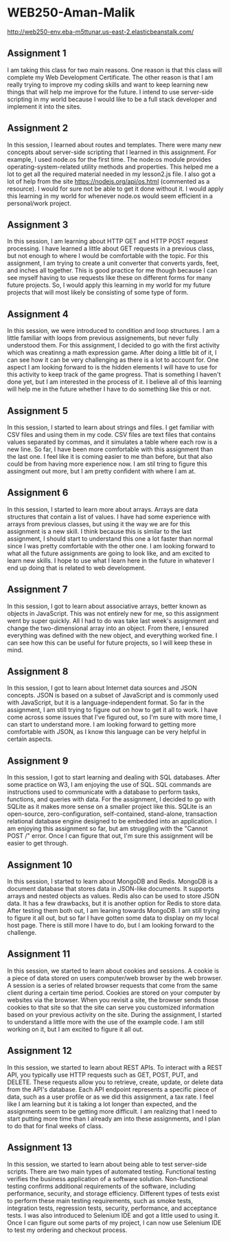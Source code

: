 # WEB250-Aman-Malik

http://web250-env.eba-m5ttunar.us-east-2.elasticbeanstalk.com/

## Assignment 1

I am taking this class for two main reasons. One reason is that this class will complete my Web Development Certificate. The other reason is that I am really trying to improve my coding skills and want to keep learning new things that will help me improve for the future. I intend to use server-side scripting in my world because I would like to be a full stack developer and implement it into the sites. 

## Assignment 2

In this session, I learned about routes and templates. There were many new concepts about server-side scripting that I learned in this assignment. For example, I used node.os for the first time. The node:os module provides operating-system-related utility methods and properties. This helped me a lot to get all the required material needed in my lesson2.js file. I also got a lot of help from the site https://nodejs.org/api/os.html (commented as a resource). I would for sure not be able to get it done without it. I would apply this learning in my world for whenever node.os would seem efficient in a personal/work project. 

## Assignment 3

In this session, I am learning about HTTP GET and HTTP POST request processing. I have learned a little about GET requests in a previous class, but not enough to where I would be comfortable with the topic. For this assignment, I am trying to create a unit converter that converts yards, feet, and inches all together. This is good practice for me though because I can see myself having to use requests like these on different forms for many future projects. So, I would apply this learning in my world for my future projects that will most likely be consisting of some type of form. 

## Assignment 4

In this session, we were introduced to condition and loop structures. I am a little familiar with loops from previous assignements, but never fully understood them. For this assignment, I decided to go with the first activity which was creatinng a math expression game. After doing a little bit of it, I can see how it can be very challenging as there is a lot to account for. One aspect I am looking forward to is the hidden elements I will have to use for this activity to keep track of the game progress. That is something I haven't done yet, but I am interested in the process of it. I believe all of this learning will help me in the future whether I have to do something like this or not. 

## Assignment 5

In this session, I started to learn about strings and files. I get familiar with CSV files and using them in my code. CSV files are text files that contains values separated by commas, and it simulates a table where each row is a new line. So far, I have been more comfortable with this assignment than the last one. I feel like it is coming easier to me than before, but that also could be from having more experience now. I am stil tring to figure this assingment out more, but I am pretty confident with where I am at. 

## Assignment 6

In this session, I started to learn more about arrays. Arrays are data structures that contain a list of values. I have had some experience with arrays from previous classes, but using it the way we are for this assignment is a new skill. I think because this is similar to the last assignment, I should start to understand this one a lot faster than normal since I was pretty comfortable with the other one. I am looking forward to what all the future assignments are going to look like, and am excited to learn new skills. I hope to use what I learn here in the future in whatever I end up doing that is related to web development.

## Assignment 7

In this session, I got to learn about associative arrays, better known as objects in JavaScript. This was not entirely new for me, so this assignment went by super quickly. All I had to do was take last week's assignment and change the two-dimensional array into an object. From there, I ensured everything was defined with the new object, and everything worked fine. I can see how this can be useful for future projects, so I will keep these in mind.

## Assignment 8

In this session, I got to learn about Internet data sources and JSON concepts. JSON is based on a subset of JavaScript and is commonly used with JavaScript, but it is a language-independent format. So far in the assignment, I am still trying to figure out on how to get it all to work. I have come across some issues that I've figured out, so I'm sure with more time, I can start to understand more. I am looking forward to getting more comfortable with JSON, as I know this language can be very helpful in certain aspects. 

## Assignment 9

In this session, I got to start learning and dealing with SQL databases. After some practice on W3, I am enjoying the use of SQL. SQL commands are instructions used to communicate with a database to perform tasks, functions, and queries with data. For the assignment, I decided to go with SQLite as it makes more sense on a smaller project like this. SQLite is an open-source, zero-configuration, self-contained, stand-alone, transaction relational database engine designed to be embedded into an application. I am enjoying this assignment so far, but am struggling with the "Cannot POST /" error. Once I can figure that out, I'm sure this assignment will be easier to get through. 

## Assignment 10

In this session, I started to learn about MongoDB and Redis. MongoDB is a document database that stores data in JSON-like documents. It supports arrays and nested objects as values. Redis also can be used to store JSON data. It has a few drawbacks, but it is another option for Redis to store data. After testing them both out, I am leaning towards MongoDB. I am still trying to figure it all out, but so far I have gotten some data to display on my local host page. There is still more I have to do, but I am looking forward to the challenge.

## Assignment 11

In this session, we started to learn about cookies and sessions. A cookie is a piece of data stored on users computer/web browser by the web browser. A session is a series of related browser requests that come from the same client during a certain time period. Cookies are stored on your computer by websites via the browser. When you revisit a site, the browser sends those cookies to that site so that the site can serve you customized information based on your previous activity on the site. During the assignment, I started to understand a little more with the use of the example code. I am still working on it, but I am excited to figure it all out. 

## Assignment 12

In this session, we started to learn about REST APIs. To interact with a REST API, you typically use HTTP requests such as GET, POST, PUT, and DELETE. These requests allow you to retrieve, create, update, or delete data from the API's database. Each API endpoint represents a specific piece of data, such as a user profile or as we did this assignment, a tax rate. I feel like I am learning but it is taking a lot longer than expected, and the assignments seem to be getting more difficult. I am realizing that I need to start putting more time than I already am into these assignments, and I plan to do that for final weeks of class. 

## Assignment 13

In this session, we started to learn about being able to test server-side scripts. There are two main types of automated testing. Functional testing verifies the business application of a software solution. Non-functional testing confirms additional requirements of the software, including performance, security, and storage efficiency. Different types of tests exist to perform these main testing requirements, such as smoke tests, integration tests, regression tests, security, performance, and acceptance tests. I was also introduced to Selenium IDE and got a little used to using it. Once I can figure out some parts of my project, I can now use Selenium IDE to test my ordering and checkout process. 